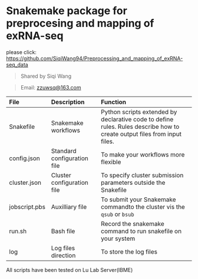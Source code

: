 
# Snakemake package for preprocesing and mapping of exRNA-seq
please click: https://github.com/SiqiWang94/Preprocessing_and_mapping_of_exRNA-seq_data

> Shared by Siqi Wang

> Email: zzuwsq@163.com

|File|Description|Function|
|:-------------|:---------------------------|:--------|
|Snakefile|Snakemake workflows|Python scripts extended by declarative code to define rules. Rules describe how to create output files from input files.| 
|config.json| Standard configuration file |To make your workflows more flexible|
|cluster.json| Cluster configuration file  |To specify cluster submission parameters outside the Snakefile|
|jobscript.pbs| Auxilliary file| To submit your Snakemake commandto the cluster vis the `qsub` or `bsub`| 
|run.sh| Bash file| Record the snakemake command to run snakefile on your system|
|log|Log files direction| To store the log files|

All scripts have been tested on Lu Lab Server(IBME)
